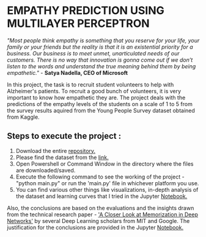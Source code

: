# EMPATHY PREDICTION USING MULTILAYER PERCEPTRON

*"Most people think empathy is something that you reserve for your life, your family or your friends but the reality is that it is an existential priority for a business. Our business is to meet unmet, unarticulated needs of our customers. There is no way that innovation is gonna come out if we don’t listen to the words and understand the true meaning behind them by being empathetic."* - **Satya Nadella, CEO of Microsoft**

In this project, the task is to recruit student volunteers to help with Alzheimer's patients. To recruit a good bunch of volunteers, it is very important to know how empathetic they are. The project deals with the predictions of the empathy levels of the students on a scale of 1 to 5 from the survey results aquired from the Young People Survey dataset obtained from Kaggle. 

## Steps to execute the project :

1) Download the entire <a href="https://github.com/VETURISRIRAM/MULTI-LAYER-PERCEPTRON-MACHINE-LEARNING">repository.</a>
2) Please find the dataset from the <a href="https://www.kaggle.com/miroslavsabo/young-people-survey/">link.</a>
2) Open Powershell or Command Window in the directory where the files are downloaded/saved.
3) Execute the following command to see the working of the project - "python main.py" or run the 'main.py' file in whichever platform you use.
4) You can find various other things like visualizations, in-depth analysis of the dataset and learning curves that I tried in the Jupyter <a href="https://github.com/VETURISRIRAM/MULTI-LAYER-PERCEPTRON-MACHINE-LEARNING/blob/master/EmpathyPredictions.ipynb">Notebook.</a>

Also, the conclusions are based on the evaluations and the insights drawn from the technical research paper - <a href="https://arxiv.org/pdf/1706.05394.pdf">'A Closer Look at Memorization in Deep Networks'</a> by several Deep Learning scholars from MIT and Google. The justification for the conclusions are provided in the Jupyter <a href="https://github.com/VETURISRIRAM/MULTI-LAYER-PERCEPTRON-MACHINE-LEARNING/blob/master/EmpathyPredictions.ipynb">Notebook.</a>
